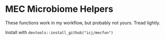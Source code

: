 # MEC Microbiome Helpers

These functions work in my workflow, but probably not yours. Tread lightly.

Install with ```devtools::install_github("icj/mecfun")```

